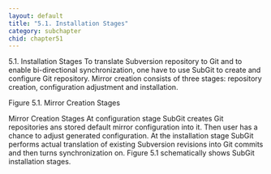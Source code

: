 ```yaml
---
layout: default
title: "5.1. Installation Stages"
category: subchapter
chid: chapter51
---
```

5.1. Installation Stages
To translate Subversion repository to Git and to enable bi-directional synchronization, one have to use SubGit to create and configure Git repository. Mirror creation consists of three stages: repository creation, configuration adjustment and installation.

Figure 5.1. Mirror Creation Stages

Mirror Creation Stages
At configuration stage SubGit creates Git repositories ans stored default mirror configuration into it. Then user has a chance to adjust generated configuration. At the installation stage SubGit performs actual translation of existing Subversion revisions into Git commits and then turns synchronization on. Figure 5.1 schematically shows SubGit installation stages.